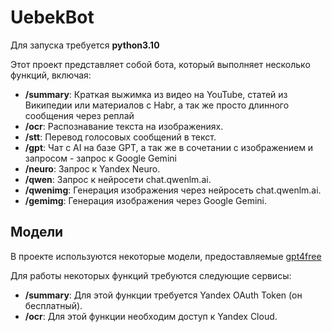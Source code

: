 # UebekBot

Для запуска требуется **python3.10**

Этот проект представляет собой бота, который выполняет несколько функций, включая:

- **/summary**: Краткая выжимка из видео на YouTube, статей из Википедии или материалов с Habr, а так же просто длинного сообщения через реплай
- **/ocr**: Распознавание текста на изображениях.
- **/stt**: Перевод голосовых сообщений в текст.
- **/gpt**: Чат с AI на базе GPT, а так же в сочетании с изображением и запросом - запрос к Google Gemini
- **/neuro**: Запрос к Yandex Neuro.
- **/qwen**: Запрос к нейросети сhat.qwenlm.ai.
- **/qwenimg**: Генерация изображения через нейросеть сhat.qwenlm.ai.
- **/gemimg**: Генерация изображения через Google Gemini.

## Модели

В проекте используются некоторые модели, предоставляемые [gpt4free](https://github.com/xtekky/gpt4free)

Для работы некоторых функций требуются следующие сервисы:

- **/summary**: Для этой функции требуется Yandex OAuth Token (он бесплатный).
- **/ocr**: Для этой функции необходим доступ к Yandex Cloud.